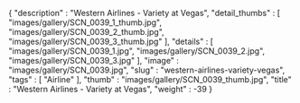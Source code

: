 {
  "description" : "Western Airlines - Variety at Vegas",
  "detail_thumbs" : [
                       "images/gallery/SCN_0039_1_thumb.jpg",
                       "images/gallery/SCN_0039_2_thumb.jpg",
                       "images/gallery/SCN_0039_3_thumb.jpg"
                     ],
  "details" : [
                 "images/gallery/SCN_0039_1.jpg",
                 "images/gallery/SCN_0039_2.jpg",
                 "images/gallery/SCN_0039_3.jpg"
               ],
  "image" : "images/gallery/SCN_0039.jpg",
  "slug" : "western-airlines-variety-vegas",
  "tags" : [
              "Airline"
            ],
  "thumb" : "images/gallery/SCN_0039_thumb.jpg",
  "title" : "Western Airlines - Variety at Vegas",
  "weight" : -39
}
